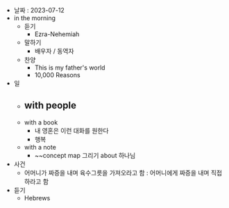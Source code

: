 - 날짜 : 2023-07-12
- in the morning
	- 듣기
		- Ezra-Nehemiah
	- 말하기
		-  배우자 / 동역자 
	- 찬양
		- This is my father's world
		- 10,000 Reasons
- 일
	- with people
		- 
	- with a book
		- 내 영혼은 이런 대화를 원한다
		- 행복
	- with a note
		- ~~concept map 그리기 about 하나님
- 사건
	- 어머니가 짜증을 내며 육수그릇을 가져오라고 함 : 어머니에게 짜증을 내며 직접 하라고 함
- 듣기
	- Hebrews 
